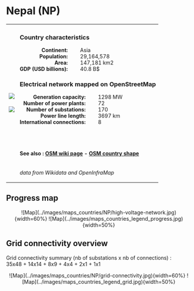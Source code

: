 # Nepal (NP)

<table width="90%">
<tr>
<td>
<img src="http://commons.wikimedia.org/wiki/Special:FilePath/Flag%20of%20Nepal.svg" width="250">
<br><br>
<img src="http://commons.wikimedia.org/wiki/Special:FilePath/Nepal%20%28orthographic%20projection%29.svg" width="250"></td>
<td>
<h3>Country characteristics</h3>
<div style="display: inline-block;text-align:right;margin-right:30px;font-weight: bold;">
Continent:<br>Population:<br>Area:<br>GDP (USD billions):
</div>
<div style="display: inline-block;">
Asia<br>29,164,578<br>147,181 km2<br>40.8 B$
</div>
<h3>Electrical network mapped on OpenStreetMap</h3>
<div style="display: inline-block;text-align:right;margin-right:30px;font-weight: bold;">Generation capacity:<br>
Number of power plants:<br>
Number of substations:<br>
Power line length:<br>
International connections:<br>
</div>
<div style="display: inline-block;">1298 MW<br>
72<br>
170<br>
3697 km<br>
8<br>
</div>

<br><br><h4>See also :
<a href="https://wiki.openstreetmap.org/wiki/Power_networks/Nepal" target="_blank">OSM wiki page</a> -
<a href="https://openstreetmap.org/relation/184633" target="_blank">OSM country shape</a>
</h4>

<br><i>data from Wikidata and OpenInfraMap</i>
</td>
</tr>
</table>


## Progress map

<center>![Map](../images/maps_countries/NP/high-voltage-network.jpg){width=60%}
![Map](../images/maps_countries_legend_progress.jpg){width=50%}</center>



## Grid connectivity overview

Grid connectivity summary (nb of substations x nb of connections) :<br>35x48 + 14x14 + 8x9 + 4x4 + 2x1 + 1x1

<center>![Map](../images/maps_countries/NP/grid-connectivity.jpg){width=60%}
![Map](../images/maps_countries_legend_grid.jpg){width=50%}</center>

